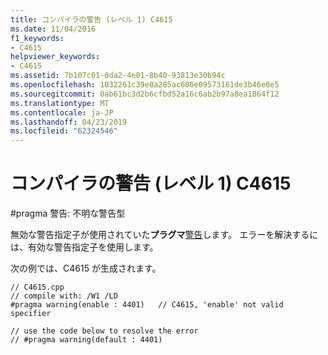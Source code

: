 ```yaml
---
title: コンパイラの警告 (レベル 1) C4615
ms.date: 11/04/2016
f1_keywords:
- C4615
helpviewer_keywords:
- C4615
ms.assetid: 7b107c01-0da2-4e01-8b40-93813e30b94c
ms.openlocfilehash: 1032261c39e0a285ac686e09573161de3b46e0e5
ms.sourcegitcommit: 0ab61bc3d2b6cfbd52a16c6ab2b97a8ea1864f12
ms.translationtype: MT
ms.contentlocale: ja-JP
ms.lasthandoff: 04/23/2019
ms.locfileid: "62324546"
---
```

# <a name="compiler-warning-level-1-c4615"></a>コンパイラの警告 (レベル 1) C4615

\#pragma 警告: 不明な警告型

無効な警告指定子が使用されていた**プラグマ**[警告](../../preprocessor/warning.md)します。 エラーを解決するには、有効な警告指定子を使用します。

次の例では、C4615 が生成されます。

```
// C4615.cpp
// compile with: /W1 /LD
#pragma warning(enable : 4401)   // C4615, 'enable' not valid specifier

// use the code below to resolve the error
// #pragma warning(default : 4401)
```